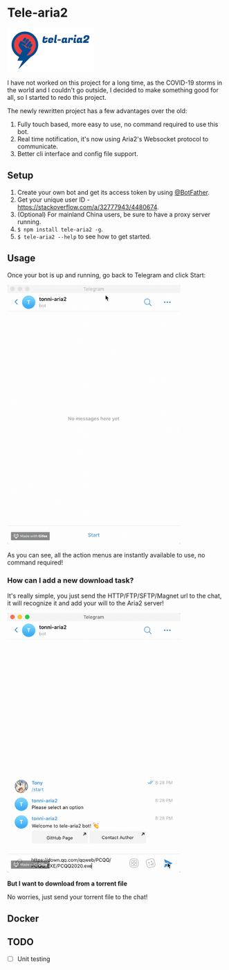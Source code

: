 # Tele-aria2

![Logo](./images/logo.png)

I have not worked on this project for a long time, as the COVID-19 storms in the world and I couldn't go outside, I decided to make something good for all, so I started to redo this project.

The newly rewritten project has a few advantages over the old:

1. Fully touch based, more easy to use, no command required to use this bot.
2. Real time notification, it's now using Aria2's Websocket protocol to communicate.
3. Better cli interface and config file support.

## Setup

1. Create your own bot and get its access token by using [@BotFather](https://telegram.me/botfather).
1. Get your unique user ID - https://stackoverflow.com/a/32777943/4480674.
1. (Optional) For mainland China users, be sure to have a proxy server running.
1. `$ npm install tele-aria2 -g`.
1. `$ tele-aria2 --help` to see how to get started.

## Usage

Once your bot is up and running, go back to Telegram and click Start:

<img src="./images/tele-aria2.start.gif" alt="start" width="400px">

As you can see, all the action menus are instantly available to use, no command required!

### How can I add a new download task?

It's really simple, you just send the HTTP/FTP/SFTP/Magnet url to the chat, it will recognize it and add your will to the Aria2 server!

<img src="./images/tele-aria2.download.gif" alt="download" width="400px">

**But I want to download from a torrent file**

No worries, just send your torrent file to the chat!

## Docker

## TODO

- [ ] Unit testing

